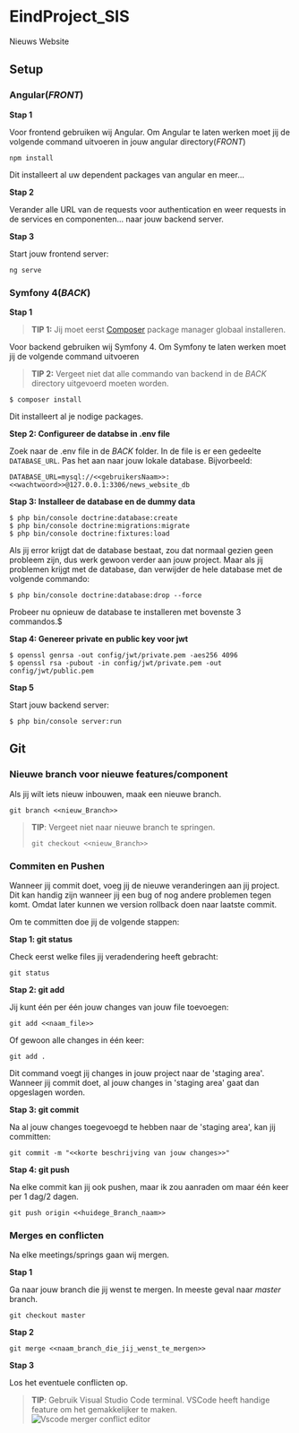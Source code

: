 # EindProject_SIS
Nieuws Website

## Setup 
### **Angular(_FRONT_)**
**Stap 1**

Voor frontend gebruiken wij Angular. Om Angular te laten werken moet jij de volgende command uitvoeren in jouw angular directory(_FRONT_)

```
npm install
```
Dit installeert al uw dependent packages van angular en meer...

**Stap 2**

Verander alle URL van de requests voor authentication en weer requests in de services en componenten... naar jouw backend server.

**Stap 3**

Start jouw frontend server:
```
ng serve
```

### **Symfony 4(_BACK_)**
**Stap 1**
> **TIP 1:**
> Jij moet eerst [Composer](https://getcomposer.org/download/) package manager globaal installeren.



Voor backend gebruiken wij Symfony 4. Om Symfony te laten werken moet jij de volgende command uitvoeren

> **TIP 2:**
> Vergeet niet dat alle commando van backend in de _BACK_ directory uitgevoerd moeten worden.
```
$ composer install
```
Dit installeert al je nodige packages.

**Step 2: Configureer de databse in .env file**

Zoek naar de .env file in de _BACK_ folder. In de file is er een gedeelte `DATABASE_URL`. Pas het aan naar jouw lokale database.
Bijvorbeeld:

```
DATABASE_URL=mysql://<<gebruikersNaam>>:<<wachtwoord>>@127.0.0.1:3306/news_website_db
```

**Stap 3: Installeer de database en de dummy data**
```
$ php bin/console doctrine:database:create
$ php bin/console doctrine:migrations:migrate
$ php bin/console doctrine:fixtures:load
```
Als jij error krijgt dat de database bestaat, zou dat normaal gezien geen probleem zijn, dus werk gewoon verder aan jouw project. Maar als jij problemen krijgt met de database, dan verwijder de hele database met de volgende commando:
```
$ php bin/console doctrine:database:drop --force
```
Probeer nu opnieuw de database te installeren met bovenste 3 commandos.$ 

**Stap 4: Genereer private en public key voor jwt**

```
$ openssl genrsa -out config/jwt/private.pem -aes256 4096
$ openssl rsa -pubout -in config/jwt/private.pem -out config/jwt/public.pem
```

**Stap 5**

Start jouw backend server:
```
$ php bin/console server:run
```

## Git

### **Nieuwe branch voor nieuwe features/component**

Als jij wilt iets nieuw inbouwen, maak een nieuwe branch. 
```Commando
git branch <<nieuw_Branch>>
```

> **TIP**:
> Vergeet niet naar nieuwe branch te springen.
> ```
> git checkout <<nieuw_Branch>>
> ```

### **Commiten en Pushen**

Wanneer jij commit doet, voeg jij de nieuwe veranderingen aan jij project. Dit kan handig zijn wanneer jij een bug of nog andere problemen tegen komt. Omdat later kunnen we version rollback doen naar laatste commit.

Om te committen doe jij de volgende stappen:

**Stap 1: git status**

Check eerst welke files jij veradendering heeft gebracht:
```
git status
```

**Stap 2: git add**

Jij kunt één per één jouw changes van jouw file toevoegen:
```
git add <<naam_file>>
```
Of gewoon alle changes in één keer:
```
git add .
```

Dit command voegt jij changes in jouw project naar de 'staging area'. Wanneer jij commit doet, al jouw changes in 'staging area' gaat dan opgeslagen worden.

**Stap 3: git commit**

Na al jouw changes toegevoegd te hebben naar de 'staging area', kan jij committen:
```
git commit -m "<<korte beschrijving van jouw changes>>"
```

**Stap 4: git push**

Na elke commit kan jij ook pushen, maar ik zou aanraden om maar één keer per 1 dag/2 dagen.

```
git push origin <<huidege_Branch_naam>>
```

### **Merges en conflicten**

Na elke meetings/springs gaan wij mergen. 


**Stap 1**

Ga naar jouw branch die jij wenst te mergen. In meeste geval naar _master_ branch.
```
git checkout master
```

**Stap 2**

```
git merge <<naam_branch_die_jij_wenst_te_mergen>>
```

**Stap 3**

Los het eventuele conflicten op. 

> **TIP**:
> Gebruik Visual Studio Code terminal.
> VSCode heeft handige feature om het gemakkelijker te maken.
> ![Vscode merger conflict editor](https://i.stack.imgur.com/5QGkf.gif)